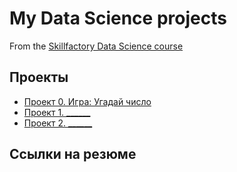 # My Data Science projects
From the [Skillfactory Data Science course](https://skillfactory.ru/data-scientist-pro)

## Проекты

* [Проект 0. Игра: Угадай число](https://github.com/SHOLFI/sf_data_science/tree/main/project0)
* [Проект 1. ______](___)
* [Проект 2. ______](___)

## Ссылки на резюме